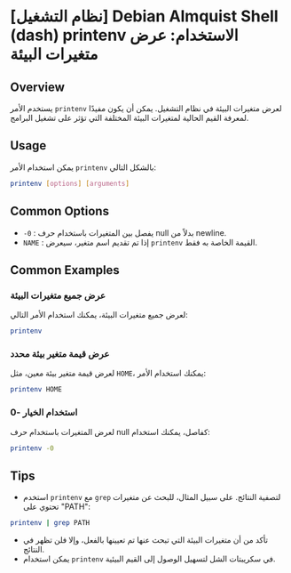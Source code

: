 # [نظام التشغيل] Debian Almquist Shell (dash) printenv الاستخدام: عرض متغيرات البيئة

## Overview
يستخدم الأمر `printenv` لعرض متغيرات البيئة في نظام التشغيل. يمكن أن يكون مفيدًا لمعرفة القيم الحالية لمتغيرات البيئة المختلفة التي تؤثر على تشغيل البرامج.

## Usage
يمكن استخدام الأمر `printenv` بالشكل التالي:

```bash
printenv [options] [arguments]
```

## Common Options
- `-0` : يفصل بين المتغيرات باستخدام حرف null بدلاً من newline.
- `NAME` : إذا تم تقديم اسم متغير، سيعرض `printenv` القيمة الخاصة به فقط.

## Common Examples
### عرض جميع متغيرات البيئة
لعرض جميع متغيرات البيئة، يمكنك استخدام الأمر التالي:

```bash
printenv
```

### عرض قيمة متغير بيئة محدد
لعرض قيمة متغير بيئة معين، مثل `HOME`، يمكنك استخدام الأمر:

```bash
printenv HOME
```

### استخدام الخيار -0
لعرض المتغيرات باستخدام حرف null كفاصل، يمكنك استخدام:

```bash
printenv -0
```

## Tips
- استخدم `printenv` مع `grep` لتصفية النتائج. على سبيل المثال، للبحث عن متغيرات تحتوي على "PATH":

```bash
printenv | grep PATH
```
- تأكد من أن متغيرات البيئة التي تبحث عنها تم تعيينها بالفعل، وإلا فلن تظهر في النتائج.
- يمكن استخدام `printenv` في سكريبتات الشل لتسهيل الوصول إلى القيم البيئية.